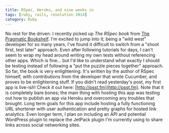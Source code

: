 ```yaml
---
title: RSpec, Heroku, and nine weeks in
tags: [ruby, rails, resolution 2014]
category: Ruby
---
```


No rest for the driven. I recently picked up *The RSpec book* from [The Pragmatic Bookshelf](http://pragprog.com/). I'm excited to jump into it; being a "wild west" developer for so many years, I've found it difficult to switch from a "shoot first, test later" approach. Even after following tutorials for days, I can't seem to wrap my head around writing my own tests without referencing other apps. Which is fine... but I'd like to understand what exactly I should be testing instead of following a "put the puzzle pieces together" approach. So far, the book is very enlightening. It's written by the author of RSpec himself, with contributions from the developer that wrote Cucumber, and proves to be enlightening stuff. If you didn't read yesterday's post, my first app is live-ish! Check it out here: [http://psst.fm](http://psst.fm). Note that it is completely bare bones; the main thing with hosting this app was testing out how to publish an app via Heroku and overcoming any troubles that brought. Long term goals for this app include hosting a fully functioning URL shortener with user authentication and pretty graphs for hosted link analytics. Even longer term, I plan on including an API and potential WordPress plugin to replace the JetPack plugin I'm currently using to share links across social networking sites.
